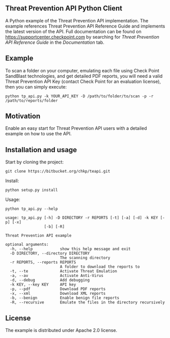 ## Threat Prevention API Python Client

A Python example of the Threat Prevention API implementation. The example references Threat Prevention API Reference Guide and implements the latest version of the API. Full documentation can be found on https://supportcenter.checkpoint.com by searching for _Threat Prevention API Reference Guide_ in the _Documentation_ tab.

## Example

To scan a folder on your computer, emulating each file using Check Point SandBlast technologies, and get detailed PDF reports, you will need a valid Threat Prevention API Key (contact Check Point for an evaluation license), then you can simply execute:

~~~~
python tp_api.py -k YOUR_API_KEY -D /path/to/folder/to/scan -p -r /path/to/reports/folder
~~~~

## Motivation

Enable an easy start for Threat Prevention API users with a detailed example on how to use the API.

## Installation and usage

Start by cloning the project:

~~~~
git clone https://bitbucket.org/chkp/teapi.git
~~~~

Install:

~~~~
python setup.py install
~~~~

Usage:

~~~~
python tp_api.py --help

usage: tp_api.py [-h] -D DIRECTORY -r REPORTS [-t] [-a] [-d] -k KEY [-p] [-x]
                 [-b] [-R]

Threat Prevention API example

optional arguments:
  -h, --help            show this help message and exit
  -D DIRECTORY, --directory DIRECTORY
                        The scanning directory
  -r REPORTS, --reports REPORTS
                        A folder to download the reports to
  -t, --te              Activate Threat Emulation
  -a, --av              Activate Anti-Virus
  -d, --debug           Add debugging
  -k KEY, --key KEY     API key
  -p, --pdf             Download PDF reports
  -x, --xml             Download XML reports
  -b, --benign          Enable benign file reports
  -R, --recursive       Emulate the files in the directory recursively

~~~~

## License

The example is distributed under Apache 2.0 license.